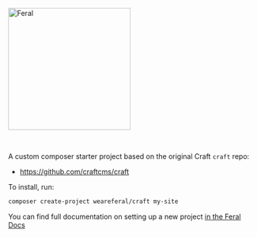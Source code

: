 <a href="https://weareferal.com" rel="noopener" target="_blank"><img width="247" src="https://weareferal.com/uploads/images/feral_logo_master.png" alt="Feral"></a>

<br>

A custom composer starter project based on the original Craft `craft` repo:

* https://github.com/craftcms/craft

To install, run:

```sh
composer create-project weareferal/craft my-site
```

You can find full documentation on setting up a new project [in the Feral Docs](https://wiki.weareferal.com/development/craft/new-project-setup/)
